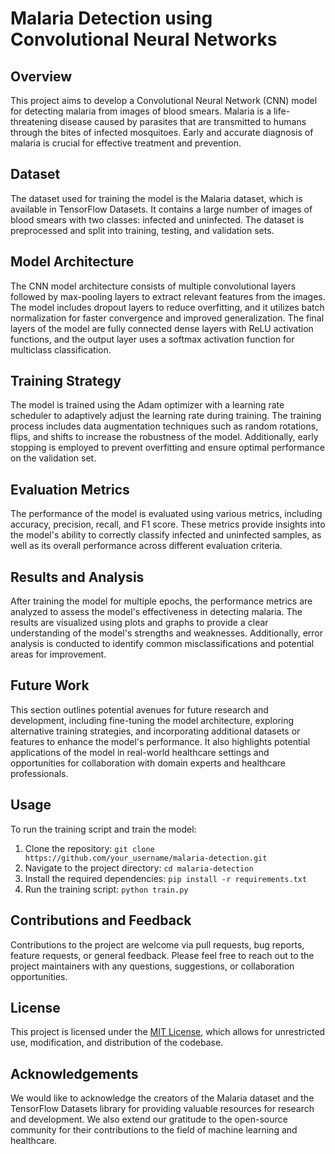 # Malaria Detection using Convolutional Neural Networks

## Overview

This project aims to develop a Convolutional Neural Network (CNN) model for detecting malaria from images of blood smears. Malaria is a life-threatening disease caused by parasites that are transmitted to humans through the bites of infected mosquitoes. Early and accurate diagnosis of malaria is crucial for effective treatment and prevention.

## Dataset

The dataset used for training the model is the Malaria dataset, which is available in TensorFlow Datasets. It contains a large number of images of blood smears with two classes: infected and uninfected. The dataset is preprocessed and split into training, testing, and validation sets.

## Model Architecture

The CNN model architecture consists of multiple convolutional layers followed by max-pooling layers to extract relevant features from the images. The model includes dropout layers to reduce overfitting, and it utilizes batch normalization for faster convergence and improved generalization. The final layers of the model are fully connected dense layers with ReLU activation functions, and the output layer uses a softmax activation function for multiclass classification.

## Training Strategy

The model is trained using the Adam optimizer with a learning rate scheduler to adaptively adjust the learning rate during training. The training process includes data augmentation techniques such as random rotations, flips, and shifts to increase the robustness of the model. Additionally, early stopping is employed to prevent overfitting and ensure optimal performance on the validation set.

## Evaluation Metrics

The performance of the model is evaluated using various metrics, including accuracy, precision, recall, and F1 score. These metrics provide insights into the model's ability to correctly classify infected and uninfected samples, as well as its overall performance across different evaluation criteria.

## Results and Analysis

After training the model for multiple epochs, the performance metrics are analyzed to assess the model's effectiveness in detecting malaria. The results are visualized using plots and graphs to provide a clear understanding of the model's strengths and weaknesses. Additionally, error analysis is conducted to identify common misclassifications and potential areas for improvement.

## Future Work

This section outlines potential avenues for future research and development, including fine-tuning the model architecture, exploring alternative training strategies, and incorporating additional datasets or features to enhance the model's performance. It also highlights potential applications of the model in real-world healthcare settings and opportunities for collaboration with domain experts and healthcare professionals.

## Usage

To run the training script and train the model:

1. Clone the repository: `git clone https://github.com/your_username/malaria-detection.git`
2. Navigate to the project directory: `cd malaria-detection`
3. Install the required dependencies: `pip install -r requirements.txt`
4. Run the training script: `python train.py`

## Contributions and Feedback

Contributions to the project are welcome via pull requests, bug reports, feature requests, or general feedback. Please feel free to reach out to the project maintainers with any questions, suggestions, or collaboration opportunities.

## License

This project is licensed under the [MIT License](LICENSE), which allows for unrestricted use, modification, and distribution of the codebase.

## Acknowledgements

We would like to acknowledge the creators of the Malaria dataset and the TensorFlow Datasets library for providing valuable resources for research and development. We also extend our gratitude to the open-source community for their contributions to the field of machine learning and healthcare.
